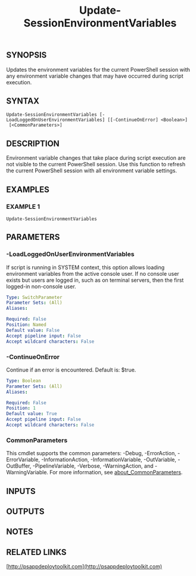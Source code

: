 ﻿---
title: Update-SessionEnvironmentVariables
editLink: false
isShowComments: false
external help file: PSAppDeployToolkit-help.xml
Module Name: PSAppDeployToolkit
online version: http://psappdeploytoolkit.com
schema: 2.0.0
---

## SYNOPSIS
Updates the environment variables for the current PowerShell session with any environment variable changes that may have occurred during script execution.

## SYNTAX

```
Update-SessionEnvironmentVariables [-LoadLoggedOnUserEnvironmentVariables] [[-ContinueOnError] <Boolean>]
 [<CommonParameters>]
```

## DESCRIPTION
Environment variable changes that take place during script execution are not visible to the current PowerShell session.
Use this function to refresh the current PowerShell session with all environment variable settings.

## EXAMPLES

### EXAMPLE 1
```
Update-SessionEnvironmentVariables
```

## PARAMETERS

### -LoadLoggedOnUserEnvironmentVariables
If script is running in SYSTEM context, this option allows loading environment variables from the active console user.
If no console user exists but users are logged in, such as on terminal servers, then the first logged-in non-console user.

```yaml
Type: SwitchParameter
Parameter Sets: (All)
Aliases:

Required: False
Position: Named
Default value: False
Accept pipeline input: False
Accept wildcard characters: False
```

### -ContinueOnError
Continue if an error is encountered.
Default is: $true.

```yaml
Type: Boolean
Parameter Sets: (All)
Aliases:

Required: False
Position: 1
Default value: True
Accept pipeline input: False
Accept wildcard characters: False
```

### CommonParameters
This cmdlet supports the common parameters: -Debug, -ErrorAction, -ErrorVariable, -InformationAction, -InformationVariable, -OutVariable, -OutBuffer, -PipelineVariable, -Verbose, -WarningAction, and -WarningVariable. For more information, see [about_CommonParameters](http://go.microsoft.com/fwlink/?LinkID=113216).

## INPUTS

## OUTPUTS

## NOTES

## RELATED LINKS

[http://psappdeploytoolkit.com](http://psappdeploytoolkit.com)


